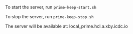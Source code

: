 To start the server, run `prime-keep-start.sh`

To stop the server, run `prime-keep-stop.sh`

The server will be available at: local_prime.hcl.a.xby.icdc.io

